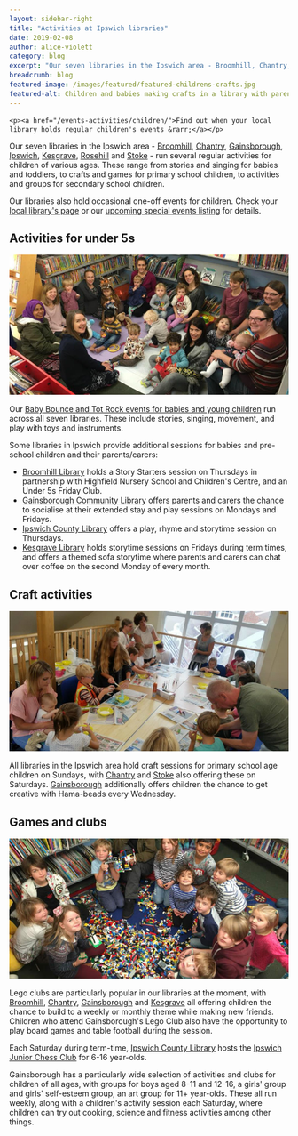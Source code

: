 ```yaml
---
layout: sidebar-right
title: "Activities at Ipswich libraries"
date: 2019-02-08
author: alice-violett
category: blog
excerpt: "Our seven libraries in the Ipswich area - Broomhill, Chantry, Gainsborough, Ipswich, Kesgrave, Rosehill and Stoke - run several regular activities for children of various ages."
breadcrumb: blog
featured-image: /images/featured/featured-childrens-crafts.jpg
featured-alt: Children and babies making crafts in a library with parents and carers
---
```


<div class="{% include /c/generic-panel.html %}">

    <p><a href="/events-activities/children/">Find out when your local library holds regular children's events &rarr;</a></p>

</div>

Our seven libraries in the Ipswich area - [Broomhill](/libraries/broomhill-library/), [Chantry](/libraries/chantry-library/), [Gainsborough](/libraries/gainsborough-community-library/), [Ipswich](/libraries/ipswich-county-library), [Kesgrave](/libraries/kesgrave-library/), [Rosehill](/libraries/rosehill-library/) and [Stoke](/libraries/stoke-library) - run several regular activities for children of various ages. These range from stories and singing for babies and toddlers, to crafts and games for primary school children, to activities and groups for secondary school children.

Our libraries also hold occasional one-off events for children. Check your [local library's page](/libraries/) or our [upcoming special events listing](/events-activities/upcoming/) for details.

## Activities for under 5s

![A baby and toddler group in a library](/images/featured/featured-baby-group.jpg)

Our [Baby Bounce and Tot Rock events for babies and young children](/parents-carers-and-children/bookstart-storytime-resources/) run across all seven libraries. These include stories, singing, movement, and play with toys and instruments.

Some libraries in Ipswich provide additional sessions for babies and pre-school children and their parents/carers:

* [Broomhill Library](/libraries/broomhill-library/) holds a Story Starters session on Thursdays in partnership with Highfield Nursery School and Children's Centre, and an Under 5s Friday Club.
* [Gainsborough Community Library](/libraries/gainsborough-community-library/) offers parents and carers the chance to socialise at their extended stay and play sessions on Mondays and Fridays.
* [Ipswich County Library](/libraries/ipswich-county-library/) offers a play, rhyme and storytime session on Thursdays.
* [Kesgrave Library](/libraries/kesgrave-library/) holds storytime sessions on Fridays during term times, and offers a themed sofa storytime where parents and carers can chat over coffee on the second Monday of every month.

## Craft activities

![Children and babies making crafts in a library with parents and carers](/images/featured/featured-childrens-crafts.jpg)

All libraries in the Ipswich area hold craft sessions for primary school age children on Sundays, with [Chantry](/libraries/chantry-library/) and [Stoke](/libraries/stoke-library/) also offering these on Saturdays. [Gainsborough](/libraries/gainsborough-community-library/) additionally offers children the chance to get creative with Hama-beads every Wednesday.

## Games and clubs

![A Lego club in a library](/images/featured/featured-lego-group.jpg)

Lego clubs are particularly popular in our libraries at the moment, with [Broomhill](/libraries/broomhill-library/), [Chantry](/libraries/chantry-library/), [Gainsborough](/libraries/gainsborough-community-library/) and [Kesgrave](/libraries/kesgrave-library/) all offering children the chance to build to a weekly or monthly theme while making new friends. Children who attend Gainsborough's Lego Club also have the opportunity to play board games and table football during the session.

Each Saturday during term-time, [Ipswich County Library](/libraries/ipswich-county-library/) hosts the [Ipswich Junior Chess Club](http://www.ipswichchess.co.uk/junior-chess-club.html) for 6-16 year-olds.

Gainsborough has a particularly wide selection of activities and clubs for children of all ages, with groups for boys aged 8-11 and 12-16, a girls' group and girls' self-esteem group, an art group for 11+ year-olds. These all run weekly, along with a children's activity session each Saturday, where children can try out cooking, science and fitness activities among other things.
